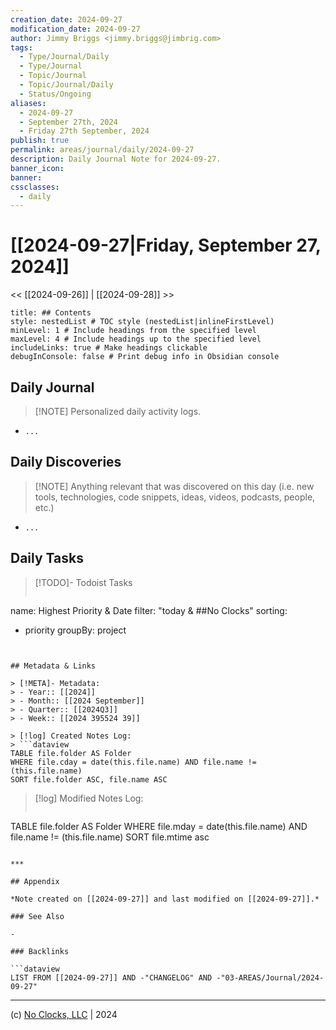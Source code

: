 ```yaml
---
creation_date: 2024-09-27
modification_date: 2024-09-27
author: Jimmy Briggs <jimmy.briggs@jimbrig.com>
tags:
  - Type/Journal/Daily
  - Type/Journal
  - Topic/Journal
  - Topic/Journal/Daily
  - Status/Ongoing
aliases:
  - 2024-09-27
  - September 27th, 2024
  - Friday 27th September, 2024
publish: true
permalink: areas/journal/daily/2024-09-27
description: Daily Journal Note for 2024-09-27.
banner_icon:
banner:
cssclasses:
  - daily
---
```



# [[2024-09-27|Friday, September 27, 2024]]

<< [[2024-09-26]] | [[2024-09-28]] >>

```table-of-contents
title: ## Contents 
style: nestedList # TOC style (nestedList|inlineFirstLevel)
minLevel: 1 # Include headings from the specified level
maxLevel: 4 # Include headings up to the specified level
includeLinks: true # Make headings clickable
debugInConsole: false # Print debug info in Obsidian console
```

## Daily Journal

> [!NOTE] Personalized daily activity logs.

- `...`

## Daily Discoveries

> [!NOTE] Anything relevant that was discovered on this day (i.e. new tools, technologies, code snippets, ideas, videos, podcasts, people, etc.)

- `...`

## Daily Tasks

> [!TODO]- Todoist Tasks
> ```todoist
name: Highest Priority & Date
filter: "today & ##No Clocks"
sorting:
   - priority
groupBy: project
```


## Metadata & Links

> [!META]- Metadata:
> - Year:: [[2024]]
> - Month:: [[2024 September]]
> - Quarter:: [[2024Q3]]
> - Week:: [[2024 395524 39]]

> [!log] Created Notes Log:
> ```dataview
TABLE file.folder AS Folder
WHERE file.cday = date(this.file.name) AND file.name != (this.file.name)
SORT file.folder ASC, file.name ASC
```

> [!log] Modified Notes Log:
> ```dataview
TABLE file.folder AS Folder
WHERE file.mday = date(this.file.name) AND file.name != (this.file.name)
SORT file.mtime asc
```

***

## Appendix

*Note created on [[2024-09-27]] and last modified on [[2024-09-27]].*

### See Also

- 

### Backlinks

```dataview
LIST FROM [[2024-09-27]] AND -"CHANGELOG" AND -"03-AREAS/Journal/2024-09-27"
```

***

(c) [No Clocks, LLC](https://github.com/noclocks) | 2024



